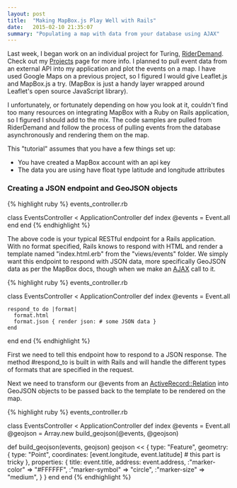 ```yaml
---
layout: post
title:  "Making MapBox.js Play Well with Rails"
date:   2015-02-10 21:35:07
summary: "Populating a map with data from your database using AJAX"
---
```

Last week, I began work on an individual project for Turing,
[RiderDemand](https://www.rider-demand.herokuapp.com). Check out my
[Projects](https://www.bryceholcomb.com/projects/) page for more info. I planned
to pull event data from an external API into my application and plot the events on a map. I have used Google
Maps on a previous project, so I figured I would give Leaflet.js and MapBox.js a try. (MapBox is just
a handy layer wrapped around Leaflet's open source JavaScript library).

I unfortunately, or fortunately depending on how you look at it, couldn't find too many resources on integrating MapBox with a Ruby on Rails
application, so I figured I should add to the mix. The code samples are pulled
from RiderDemand and follow the process of pulling events from the database
asynchronously
and rendering them on the map.

This "tutorial" assumes that you have a few things set up:

- You have created a MapBox account with an api key
- The data you are using have float type latitude and longitude attributes

### Creating a JSON endpoint and GeoJSON objects

{% highlight ruby %}
events_controller.rb

class EventsController < ApplicationController
  def index
    @events = Event.all
  end
end
{% endhighlight %}

The above code is your typical RESTful endpoint for a Rails application. With no format specified,
Rails knows to respond with HTML and render a template named "index.html.erb"
from the "views/events" folder. We simply want this endpoint to respond with
JSON data, more specifically GeoJSON data as per the MapBox docs, though when we make an [AJAX](http://api.jquery.com/jquery.ajax/) call to it.

{% highlight ruby %}
events_controller.rb

class EventsController < ApplicationController
  def index
    @events = Event.all

    respond_to do |format|
      format.html
      format.json { render json: # some JSON data }
    end
  end
end
{% endhighlight %}

First we need to tell this endpoint how to respond to a JSON response. The
method #respond_to is built in with Rails and will handle the different types
of formats that are specified in the request.

Next we need to transform our @events from an
[ActiveRecord::Relation](http://api.rubyonrails.org/classes/ActiveRecord/Relation.html) into
GeoJSON objects to be passed back to the template to be rendered on the map.

{% highlight ruby %}
events_controller.rb

class EventsController < ApplicationController
  def index
    @events = Event.all
    @geojson = Array.new
    build_geojson(@events, @geojson)

  def build_geojson(events, geojson)
    geojson << {
      type: "Feature",
      geometry: {
        type: "Point",
        coordinates: [event.longitude, event.latitude] # this part is tricky
      },
      properties: {
        title: event.title,
        address: event.address,
        :"marker-color" => "#FFFFFF",
        :"marker-symbol" => "circle",
        :"marker-size" => "medium",
      }
    }
  end
end
{% endhighlight %}


